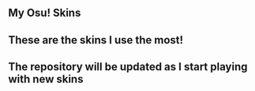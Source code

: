## My Osu! Skins
## These are the skins I use the most!
## The repository will be updated as I start playing with new skins 
